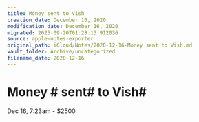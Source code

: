 ```yaml
---
title: Money sent to Vish
creation_date: December 16, 2020
modification_date: December 16, 2020
migrated: 2025-09-20T01:28:13.912036
source: apple-notes-exporter
original_path: iCloud/Notes/2020-12-16-Money sent to Vish.md
vault_folder: Archive/uncategorized
filename_date: 2020-12-16
---
```



# Money # sent#  to Vish# 

Dec 16, 7:23am - $2500
